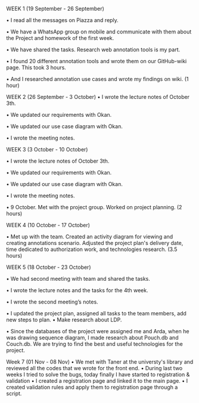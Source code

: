 WEEK 1 (19 September - 26 September)

•	I read all the messages on Piazza and reply.

•	We have a WhatsApp group on mobile and communicate with them about the Project and homework of the first week.

•	We have shared the tasks. Research web annotation tools is my part.

•	I found 20 different annotation tools and wrote them on our GitHub-wiki page. This took 3 hours.

•	And I researched annotation use cases and wrote my findings on wiki. (1 hour)

WEEK 2 (26 September - 3 October)
•	I wrote the lecture notes of October 3th.

•	We updated our requirements with Okan.

•	We updated our use case diagram with Okan.

•	I wrote the meeting notes.

WEEK 3 (3 October - 10 October)

•	I wrote the lecture notes of October 3th.

•	We updated our requirements with Okan.

•	We updated our use case diagram with Okan.

•	I wrote the meeting notes.

•	9 October. Met with the project group. Worked on project planning. (2 hours)

WEEK 4 (10 October - 17 October)

•	Met up with the team. Created an activity diagram for viewing and creating annotations scenario. Adjusted the project plan's delivery date, time dedicated to authorization work, and technologies research. (3.5 hours)

WEEK 5 (18 October - 23 October)

•	We had second meeting with team and shared the tasks.

•	I wrote the lecture notes and the tasks for the 4th week.

•	I wrote the second meeting’s notes.

•	I updated the project plan, assigned all tasks to the team members, add new steps to plan.
•	Make research about LDP.

•	Since the databases of the project were assigned me and Arda, when he was drawing sequence diagram, I made research about Pouch.db and Couch.db. We are trying to find the best and useful technologies for the project.

Week 7 (01 Nov - 08 Nov)
•	We met with Taner at the universty's library and reviewed all the codes that we wrote for the front end.
•	During last two weeks I tried to solve the bugs, today finally I have started to registration & validation
•	I created a registration page and linked it to the main page.
•	I created validation rules and apply them to registration page through a script.

